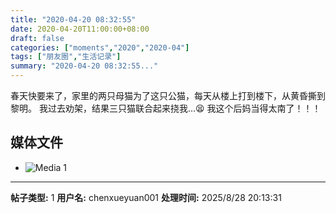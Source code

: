 ```yaml
---
title: "2020-04-20 08:32:55"
date: 2020-04-20T11:00:00+08:00
draft: false
categories: ["moments","2020","2020-04"]
tags: ["朋友圈","生活记录"]
summary: "2020-04-20 08:32:55..."
---
```


春天快要来了，家里的两只母猫为了这只公猫，每天从楼上打到楼下，从黄昏撕到黎明。
我过去劝架，结果三只猫联合起来挠我…😫
我这个后妈当得太南了！！！

## 媒体文件

- ![Media 1](/Moments/photos/2020-04-20/202004200832550.jpg)

---

**帖子类型:** 1
**用户名:** chenxueyuan001
**处理时间:** 2025/8/28 20:13:31